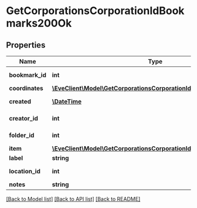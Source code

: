 # GetCorporationsCorporationIdBookmarks200Ok

## Properties
Name | Type | Description | Notes
------------ | ------------- | ------------- | -------------
**bookmark_id** | **int** | bookmark_id integer | 
**coordinates** | [**\EveClient\Model\GetCorporationsCorporationIdBookmarksCoordinates**](GetCorporationsCorporationIdBookmarksCoordinates.md) |  | [optional] 
**created** | [**\DateTime**](\DateTime.md) | created string | 
**creator_id** | **int** | creator_id integer | 
**folder_id** | **int** | folder_id integer | [optional] 
**item** | [**\EveClient\Model\GetCorporationsCorporationIdBookmarksItem**](GetCorporationsCorporationIdBookmarksItem.md) |  | [optional] 
**label** | **string** | label string | 
**location_id** | **int** | location_id integer | 
**notes** | **string** | notes string | 

[[Back to Model list]](../README.md#documentation-for-models) [[Back to API list]](../README.md#documentation-for-api-endpoints) [[Back to README]](../README.md)


